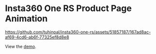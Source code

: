 # Insta360 One RS Product Page Animation



https://github.com/tuhinpal/insta360-one-rs/assets/51857187/167ad8ac-af69-4cd6-ab6f-77325ef8d8e8




View the [demo](https://insta360-one-rs.vercel.app/).
